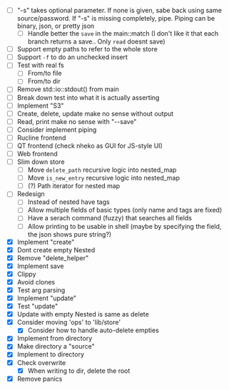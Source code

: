 - [ ] "-s" takes optional parameter. If none is given, sabe back using same source/password. If "-s" is missing completely, pipe. Piping can be binary, json, or pretty json
  - [ ] Handle better the `save` in the main::match (I don't like it that each branch returns a save.. Only `read` doesnt save)
- [ ] Support empty paths to refer to the whole store
- [ ] Support `-f` to do an unchecked insert
- [ ] Test with real fs
  - [ ] From/to file
  - [ ] From/to dir
- [ ] Remove std::io::stdout() from main
- [ ] Break down test into what it is actually asserting
- [ ] Implement "S3"
- [ ] Create, delete, update make no sense without output
- [ ] Read, print make no sense with "--save"
- [ ] Consider implement piping
- [ ] Rucline frontend
- [ ] QT frontend (check nheko as GUI for JS-style UI)
- [ ] Web frontend
- [ ] Slim down store
  - [ ] Move `delete_path` recursive logic into nested_map
  - [ ] Move `is_new_entry` recursive logic into nested_map
  - [ ] (?) Path iterator for nested map
- [ ] Redesign
  - [ ] Instead of nested have tags
  - [ ] Allow multiple fields of basic types (only name and tags are fixed)
  - [ ] Have a serach command (fuzzy) that searches all fields
  - [ ] Allow printing to be usable in shell (maybe by specifying the field, the json shows pure string?)
- [X] Implement "create"
- [X] Dont create empty Nested
- [X] Remove "delete_helper"
- [X] Implement save
- [X] Clippy
- [X] Avoid clones
- [X] Test arg parsing
- [X] Implement "update"
- [X] Test "update"
- [X] Update with empty Nested is same as delete
- [X] Consider moving 'ops' to 'lib/store'
  - [X] Consider how to handle auto-delete empties
- [X] Implement from directory
- [X] Make directory a "source"
- [X] Implement to directory
- [X] Check overwrite
  - [X] When writing to dir, delete the root
- [X] Remove panics
